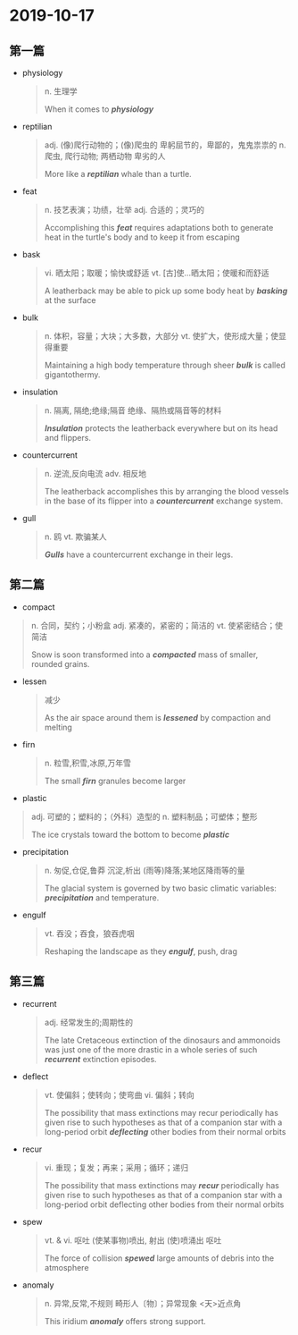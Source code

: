 # 2019-10-17

## 第一篇

* physiology

  > n. 生理学
  >
  > When it comes to ***physiology***

* reptilian

  > adj. (像)爬行动物的；(像)爬虫的
  > 卑躬屈节的，卑鄙的，鬼鬼祟祟的
  > n. 爬虫, 爬行动物; 两栖动物
  > 卑劣的人
  >
  > More like a ***reptilian*** whale than a turtle.

* feat

  > n. 技艺表演；功绩，壮举
  > adj. 合适的；灵巧的
  >
  > Accomplishing this ***feat*** requires adaptations both to generate heat in the turtle's body and to keep it from escaping

* bask

  > vi. 晒太阳；取暖；愉快或舒适
  > vt. [古]使…晒太阳；使暖和而舒适
  >
  > A leatherback may be able to pick up some body heat by ***basking*** at the surface

* bulk

  > n. 体积，容量；大块；大多数，大部分
  > vt. 使扩大，使形成大量；使显得重要
  >
  > Maintaining a high body temperature through sheer ***bulk*** is called gigantothermy. 

* insulation

  > n. 隔离, 隔绝;绝缘;隔音
  > 绝缘、隔热或隔音等的材料
  >
  > ***Insulation*** protects the leatherback everywhere but on its head and flippers.

* countercurrent

  > n. 逆流,反向电流
  > adv. 相反地
  >
  > The leatherback accomplishes this by arranging the blood vessels in the base of its flipper into a ***countercurrent*** exchange system.

* gull

  > n. 鸥
  > vt. 欺骗某人
  >
  > ***Gulls*** have a countercurrent exchange in their legs.

## 第二篇

*  compact

  > n. 合同，契约；小粉盒
  > adj. 紧凑的，紧密的；简洁的
  > vt. 使紧密结合；使简洁
  >
  > Snow is soon transformed into a ***compacted*** mass of smaller, rounded grains.

* lessen

  > 减少
  >
  > As the air space around them is ***lessened*** by compaction and melting

* firn

  > n. 粒雪,积雪,冰原,万年雪
  >
  > The small ***firn*** granules become larger

* plastic
  
> adj. 可塑的；塑料的；（外科）造型的
  > n. 塑料制品；可塑体；整形
>
  > The ice crystals toward the bottom to become ***plastic*** 

* precipitation

  > n. 匆促,仓促,鲁莽
  > 沉淀,析出
  > (雨等)降落;某地区降雨等的量
  >
  > The glacial system is governed by two basic climatic variables: ***precipitation*** and temperature. 

* engulf

  > vt. 吞没；吞食，狼吞虎咽
  >
  > Reshaping the landscape as they ***engulf***, push, drag

## 第三篇

* recurrent 

  > adj. 经常发生的;周期性的
  >
  > The late Cretaceous extinction of the dinosaurs and ammonoids was just one of the more drastic in a whole series of such ***recurrent*** extinction episodes. 

* deflect

  > vt. 使偏斜；使转向；使弯曲
  > vi. 偏斜；转向
  >
  > The possibility that mass extinctions may recur periodically has given rise to such hypotheses as that of a companion star with a long-period orbit ***deflecting*** other bodies from their normal orbits

* recur

  > vi. 重现；复发；再来；采用；循环；递归
  >
  > The possibility that mass extinctions may ***recur*** periodically has given rise to such hypotheses as that of a companion star with a long-period orbit deflecting other bodies from their normal orbits

* spew

  > vt. & vi. 呕吐
  > (使某事物)喷出, 射出
  > (使)喷涌出
  > 呕吐
  >
  > The force of collision ***spewed*** large amounts of debris into the atmosphere

* anomaly 

  > n. 异常,反常,不规则
  > 畸形人〔物〕；异常现象
  > <天>近点角
  >
  > This iridium ***anomaly*** offers strong support.

  













































